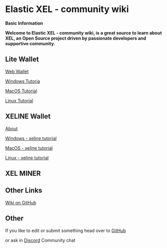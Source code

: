 # Elastic XEL - community wiki

**Basic Information**

**Welcome to Elastic XEL - community wiki, is a great source to learn about XEL, an Open Source project driven by passionate developers and supportive community.**

**Lite Wallet**
-----
<p> <a href="web-wallet">Web Wallet</a></p>
<p> <a href="windows-tutorial">Windows Tutoria</a></p>
<p> <a href="mac-os-tutorial">MacOS Tutorial</a></p>
<p> <a href="linux-tutoria">Linux Tutorial</a></p>

**XELINE Wallet**
-----
<p> <a href="about-exline">About</a></p>
<p> <a href="windows-xeline">Windows - xeline tutorial</a></p>
<p> <a href="mac-os-xeline">MacOS - xeline tutorial</a></p>
<p> <a href="linux-xeline">Linux - xeline tutorial</a></p>

**XEL MINER**
-----


**Other Links**
-----
<p> <a href="https://github.com/tieandsuit/wiki2">Wiki on GitHub</a></p>


Other
-----
<p>If you like to edit or submit something head over to <a href="https://github.com/tieandsuit/wiki2">GitHub</a></p> <p> or ask in <a href="https://discord.gg/6uTJs4X">Discord</a> Community chat </p>


